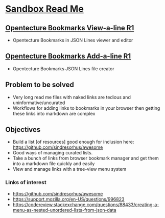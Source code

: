 # [Sandbox Read Me]( index.html )


## [Opentecture Bookmarks View-a-line R1]( https://opentecture.github.io/resources/sandbox/view-a-line-bookmarks.html )

* Opentecture Bookmarks in JSON Lines viewer and editor

## [Opentecture Bookmarks Add-a-line R1]( https://opentecture.github.io/resources/sandbox/add-a-line-bookmarks.html )

* Opentecture Bookmarks JSON Lines file creator


## Problem to be solved

* Very long read me files with naked links are tedious and uninformative/uncurated
* Workflows for adding links to bookmarks in your browser then getting these links into markdown are complex
## Objectives

* Build a list [of resources] good enough for inclusion here: https://github.com/sindresorhus/awesome
* Good ways of managing curated lists.
* Take a bunch of links from browser bookmark manager and get them into a markdown file quickly and easily
* View and manage links with a tree-view menu system

### Links of interest

* https://github.com/sindresorhus/awesome
* https://support.mozilla.org/en-US/questions/996823
* https://codereview.stackexchange.com/questions/88433/creating-a-menu-as-nested-unordered-lists-from-json-data


